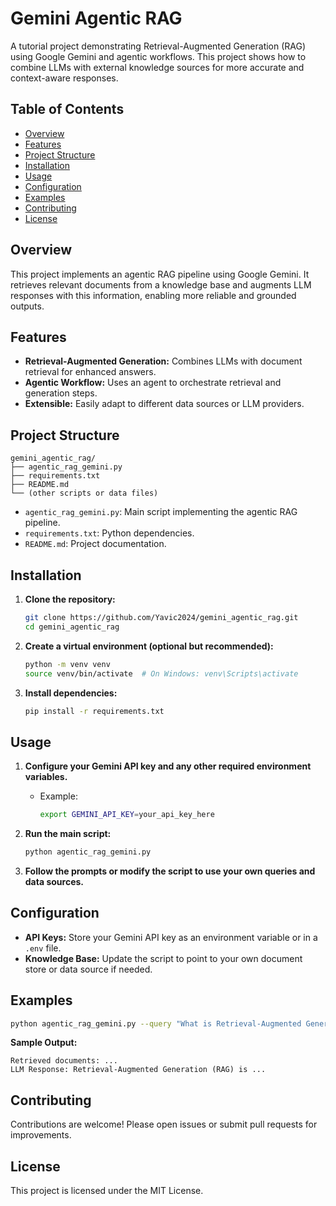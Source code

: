# Gemini Agentic RAG

A tutorial project demonstrating Retrieval-Augmented Generation (RAG) using Google Gemini and agentic workflows. This project shows how to combine LLMs with external knowledge sources for more accurate and context-aware responses.

## Table of Contents

- [Overview](#overview)
- [Features](#features)
- [Project Structure](#project-structure)
- [Installation](#installation)
- [Usage](#usage)
- [Configuration](#configuration)
- [Examples](#examples)
- [Contributing](#contributing)
- [License](#license)

## Overview

This project implements an agentic RAG pipeline using Google Gemini. It retrieves relevant documents from a knowledge base and augments LLM responses with this information, enabling more reliable and grounded outputs.

## Features

- **Retrieval-Augmented Generation:** Combines LLMs with document retrieval for enhanced answers.
- **Agentic Workflow:** Uses an agent to orchestrate retrieval and generation steps.
- **Extensible:** Easily adapt to different data sources or LLM providers.

## Project Structure

```
gemini_agentic_rag/
├── agentic_rag_gemini.py
├── requirements.txt
├── README.md
└── (other scripts or data files)
```

- `agentic_rag_gemini.py`: Main script implementing the agentic RAG pipeline.
- `requirements.txt`: Python dependencies.
- `README.md`: Project documentation.

## Installation

1. **Clone the repository:**
   ```sh
   git clone https://github.com/Yavic2024/gemini_agentic_rag.git
   cd gemini_agentic_rag
   ```

2. **Create a virtual environment (optional but recommended):**
   ```sh
   python -m venv venv
   source venv/bin/activate  # On Windows: venv\Scripts\activate
   ```

3. **Install dependencies:**
   ```sh
   pip install -r requirements.txt
   ```

## Usage

1. **Configure your Gemini API key and any other required environment variables.**
   - Example:  
     ```sh
     export GEMINI_API_KEY=your_api_key_here
     ```

2. **Run the main script:**
   ```sh
   python agentic_rag_gemini.py
   ```

3. **Follow the prompts or modify the script to use your own queries and data sources.**

## Configuration

- **API Keys:** Store your Gemini API key as an environment variable or in a `.env` file.
- **Knowledge Base:** Update the script to point to your own document store or data source if needed.

## Examples

```sh
python agentic_rag_gemini.py --query "What is Retrieval-Augmented Generation?"
```

**Sample Output:**
```
Retrieved documents: ...
LLM Response: Retrieval-Augmented Generation (RAG) is ...
```

## Contributing

Contributions are welcome! Please open issues or submit pull requests for improvements.

## License

This project is licensed under the MIT License.
